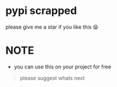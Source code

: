 # pypi scrapped
please give me a star if you like this 😫
# NOTE
- you can use this on your project for free
> please suggest whats next 
